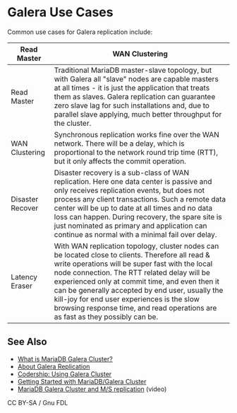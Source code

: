 # Galera Use Cases

Common use cases for Galera replication include:

| Read Master      | WAN Clustering                                                                                                                                                                                                                                                                                                                                                                                                                           |
| ---------------- | ---------------------------------------------------------------------------------------------------------------------------------------------------------------------------------------------------------------------------------------------------------------------------------------------------------------------------------------------------------------------------------------------------------------------------------------- |
| Read Master      | Traditional MariaDB master-slave topology, but with Galera all "slave" nodes are capable masters at all times - it is just the application that treats them as slaves. Galera replication can guarantee zero slave lag for such installations and, due to parallel slave applying, much better throughput for the cluster.                                                                                                               |
| WAN Clustering   | Synchronous replication works fine over the WAN network. There will be a delay, which is proportional to the network round trip time (RTT), but it only affects the commit operation.                                                                                                                                                                                                                                                    |
| Disaster Recover | Disaster recovery is a sub-class of WAN replication. Here one data center is passive and only receives replication events, but does not process any client transactions. Such a remote data center will be up to date at all times and no data loss can happen. During recovery, the spare site is just nominated as primary and application can continue as normal with a minimal fail over delay.                                      |
| Latency Eraser   | With WAN replication topology, cluster nodes can be located close to clients. Therefore all read & write operations will be super fast with the local node connection. The RTT related delay will be experienced only at commit time, and even then it can be generally accepted by end user, usually the kill-joy for end user experiences is the slow browsing response time, and read operations are as fast as they possibly can be. |

## See Also

* [What is MariaDB Galera Cluster?](../kb/en/what-is-mariadb-galera-cluster/)
* [About Galera Replication](galera-cluster-quickstart-guides/about-galera-replication.md)
* [Codership: Using Galera Cluster](https://codership.com/content/using-galera-cluster)
* [Getting Started with MariaDB/Galera Cluster](galera-management/getting-started-with-mariadb-galera-cluster.md)
* [MariaDB Galera Cluster and M/S replication](https://www.youtube.com/watch?v=Nd0nvltLPdQ) (video)

CC BY-SA / Gnu FDL
